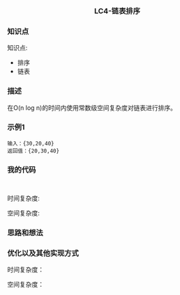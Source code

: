 ### <p align="center">LC4-链表排序</p>
### 知识点
知识点: 
- 排序
- 链表

### 描述
在O(n log n)的时间内使用常数级空间复杂度对链表进行排序。

### 示例1

```
输入：{30,20,40}
返回值：{20,30,40}
```

### 我的代码
```Java



```
时间复杂度:

空间复杂度:

### 思路和想法

### 优化以及其他实现方式
   
   时间复杂度：
   
   空间复杂度：